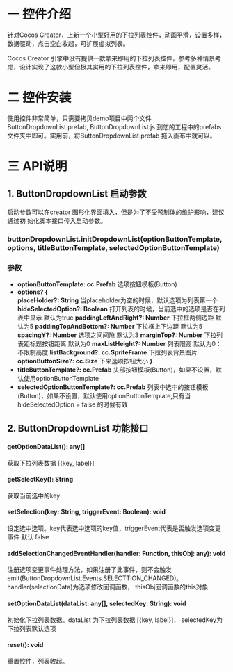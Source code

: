 # 一 控件介绍    
针对Cocos Creator，上新一个小型好用的下拉列表控件，动画平滑，设置多样，数据驱动，点击空白收起，可扩展虚拟列表。

Cocos Creator 引擎中没有提供一款拿来即用的下拉列表控件，参考多种情景考虑，设计实现了这款小型但极其实用的下拉列表控件，拿来即用，配置灵活。

# 二 控件安装
使用控件非常简单，只需要拷贝demo项目中两个文件 ButtonDropdownList.prefab, ButtonDropdownList.js 到您的工程中的prefabs文件夹中即可。实用前，将ButtonDropdownList.prefab 拖入画布中就可以。

# 三 API说明

## 1. ButtonDropdownList 启动参数
启动参数可以在creator 图形化界面填入，但是为了不受预制体的维护影响，建议通过初 始化脚本接口传入启动参数。

### buttonDropdownList.initDropdownList(optionButtonTemplate, options, titleButtonTemplate, selectedOptionButtonTemplate)
### 参数
- **optionButtonTemplate: cc.Prefab**   选项按钮模板(Button)
- **options? {**                   
        **placeHolder?: String**               当placeholder为空的时候，默认选项为列表第一个
        **hideSelectedOption?: Boolean**        打开列表的时候，当前选中的选项是否在列表中显示 默认为true
        **paddingLeftAndRight?: Number**        下拉框两侧边距 默认为5
        **paddingTopAndBottom?: Number**        下拉框上下边距 默认为5
        **spacingY?: Number**                   选项之间间隙 默认为3
        **marginTop?: Number**                  下拉列表距标题按钮距离 默认为0
        **maxListHeight?: Number**              列表限高 默认为0：不限制高度
        **listBackground?: cc.SpriteFrame**     下拉列表背景图片
        **optionButtonSize?: cc.Size**          下来选项按钮大小
    **}**
- **titleButtonTemplate?: cc.Prefab**   头部按钮模板(Button)，如果不设置，默认使用optionButtonTemplate
- **selectedOptionButtonTemplate?: cc.Prefab**  列表中选中的按钮模板(Button)，如果不设置，默认使用optionButtonTemplate,只有当 hideSelectedOption = false 的时候有效

## 2. ButtonDropdownList 功能接口

#### getOptionDataList(): any[]
获取下拉列表数据 [{key, label}]

#### getSelectKey(): String
获取当前选中的key

#### setSelection(key: String, triggerEvent: Boolean): void
设定选中选项。key代表选中选项的key值，triggerEvent代表是否触发选项变更事件 默认 false

#### addSelectionChangedEventHandler(handler: Function, thisObj: any): void
注册选项变更事件处理方法，如果注册了此事件，则不会触发emit(ButtonDropdownList.Events.SELECTTION_CHANGED)。handler(selectionData)为选项修改回调函数， thisObj回调函数的this对象

#### setOptionDataList(dataList: any[], selectedKey: String): void
初始化下拉列表数据。dataList 为下拉列表数据 [{key, label}]， selectedKey为下拉列表默认选项

#### reset(): void
重置控件，列表收起。

